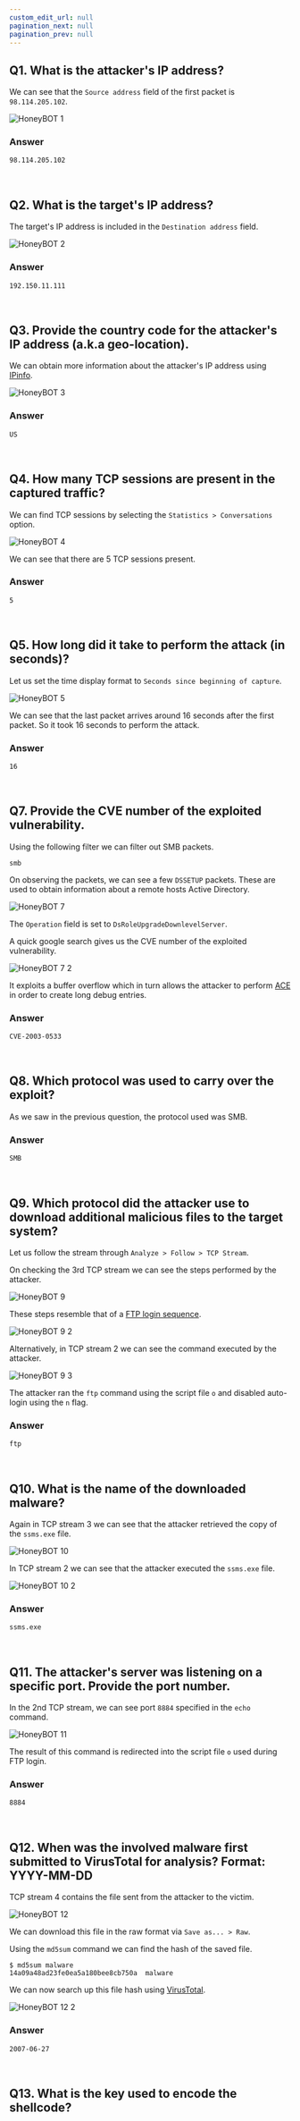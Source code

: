 ```yaml
---
custom_edit_url: null
pagination_next: null
pagination_prev: null
---
```



## Q1. What is the attacker's IP address?

We can see that the `Source address` field of the first packet is `98.114.205.102`.

![HoneyBOT 1](https://github.com/Kunull/Write-ups/assets/110326359/45b1d818-c1c2-4522-81ce-28beb01b79cb)

### Answer
```
98.114.205.102
```

&nbsp;

## Q2. What is the target's IP address?

The target's IP address is included in the `Destination address` field.

![HoneyBOT 2](https://github.com/Kunull/Write-ups/assets/110326359/37a2aea0-8f46-4996-afb9-53c08fb9df74)

### Answer
```
192.150.11.111
```

&nbsp;

## Q3. Provide the country code for the attacker's IP address (a.k.a geo-location).

We can obtain more information about the attacker's IP address using [IPinfo](https://ipinfo.io/).

![HoneyBOT 3](https://github.com/Kunull/Write-ups/assets/110326359/1db84fda-8ae5-4718-8539-a8af510475d7)

### Answer
```
US
```

&nbsp;

## Q4. How many TCP sessions are present in the captured traffic?

We can find TCP sessions by selecting the `Statistics > Conversations` option.

![HoneyBOT 4](https://github.com/Kunull/Write-ups/assets/110326359/9faaaf85-f5a5-4941-ac7e-0b764558c92f)

We can see that there are 5 TCP sessions present.

### Answer
```
5
```

&nbsp;

## Q5. How long did it take to perform the attack (in seconds)?

Let us set the time display format to `Seconds since beginning of capture`.

![HoneyBOT 5](https://github.com/Kunull/Write-ups/assets/110326359/58b518f3-9ae3-44b3-982f-53028207df9c)

We can see that the last packet arrives around 16 seconds after the first packet. So it took 16 seconds to perform the attack.

### Answer
```
16
```

&nbsp;

## Q7. Provide the CVE number of the exploited vulnerability.

Using the following filter we can filter out SMB packets.

```
smb
```

On observing the packets, we can see a few `DSSETUP` packets. These are used to obtain information about a remote hosts Active Directory.

![HoneyBOT 7](https://github.com/Kunull/Write-ups/assets/110326359/63b919a6-942e-4867-a1d1-2ed893f60fe6)

The `Operation` field is set to `DsRoleUpgradeDownlevelServer`.

A quick google search gives us the CVE number of the exploited vulnerability.

![HoneyBOT 7 2](https://github.com/Kunull/Write-ups/assets/110326359/99840eb2-bfb2-4665-a05d-4afa7e0eafd5)

It exploits a buffer overflow which in turn allows the attacker to perform [ACE](https://en.wikipedia.org/wiki/Arbitrary\_code\_execution) in order to create long debug entries.

### Answer
```
CVE-2003-0533
```

&nbsp;

## Q8. Which protocol was used to carry over the exploit?

As we saw in the previous question, the protocol used was SMB.

### Answer
```
SMB
```

&nbsp;

## Q9. Which protocol did the attacker use to download additional malicious files to the target system?

Let us follow the stream through `Analyze > Follow > TCP Stream`.

On checking the 3rd TCP stream we can see the steps performed by the attacker.

![HoneyBOT 9](https://github.com/Kunull/Write-ups/assets/110326359/7be1886a-c4cf-4118-94ef-a14208d5f458)

These steps resemble that of a [FTP login sequence](https://www.ibm.com/docs/en/zos/2.2.0?topic=ftp-logging-in).

![HoneyBOT 9 2](https://github.com/Kunull/Write-ups/assets/110326359/4d766303-d34e-4141-91da-e47beccc2e3a)

Alternatively, in TCP stream 2 we can see the command executed by the attacker.

![HoneyBOT 9 3](https://github.com/Kunull/Write-ups/assets/110326359/fe188222-3a69-4a19-abc5-7512103ed7d6)

The attacker ran the `ftp` command using the script file `o` and disabled auto-login using the `n` flag.

### Answer
```
ftp
```

&nbsp;

## Q10. What is the name of the downloaded malware?

Again in TCP stream 3 we can see that the attacker retrieved the copy of the `ssms.exe` file.

![HoneyBOT 10](https://github.com/Kunull/Write-ups/assets/110326359/7fae2c5c-4f04-486a-a652-422535268570)

In TCP stream 2 we can see that the attacker executed the `ssms.exe` file.

![HoneyBOT 10 2](https://github.com/Kunull/Write-ups/assets/110326359/6d0c3494-e23c-4425-8dcc-6c3b442e7a75)

### Answer
```
ssms.exe
```

&nbsp;

## Q11. The attacker's server was listening on a specific port. Provide the port number.

In the 2nd TCP stream, we can see port `8884` specified in the `echo` command.

![HoneyBOT 11](https://github.com/Kunull/Write-ups/assets/110326359/252630b6-7718-4c2c-ae54-c333e0cf8ab8)

The result of this command is redirected into the script file `o` used during FTP login.

### Answer
```
8884
```

&nbsp;

## Q12. When was the involved malware first submitted to VirusTotal for analysis? Format: YYYY-MM-DD

TCP stream 4 contains the file sent from the attacker to the victim.

![HoneyBOT 12](https://github.com/Kunull/Write-ups/assets/110326359/db7d9dff-85e7-4b56-ba96-4fc6b3c1c2dc)

We can download this file in the raw format via `Save as... > Raw`.

Using the `md5sum` command we can find the hash of the saved file.

```
$ md5sum malware 
14a09a48ad23fe0ea5a180bee8cb750a  malware
```

We can now search up this file hash using [VirusTotal](https://www.virustotal.com/gui/home/upload).&#x20;

![HoneyBOT 12 2](https://github.com/Kunull/Write-ups/assets/110326359/28c38979-cd67-4478-a61f-c4d6f1dbf850)

### Answer
```
2007-06-27
```

&nbsp;

## Q13. What is the key used to encode the shellcode?
